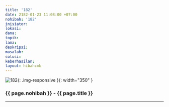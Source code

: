 ```yaml
---
title: '182'
date: 2182-01-23 11:08:00 +07:00
nohibah: '182'
inisiator: 
lokasi: 
dana: 
topik: 
lama: 
deskripsi: 
masalah: 
solusi: 
keberhasilan: 
layout: hibahcmb
---
```


![182](/static/img/hibahcmb/182.png){: .img-responsive }{: width="350" }

### {{ page.nohibah }} - {{ page.title }}

---
